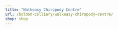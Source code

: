```yaml
---
title: "Walkeasy Chiropody Centre"
url: /boldon-colliery/walkeasy-chiropody-centre/
shop: shop
---
```

